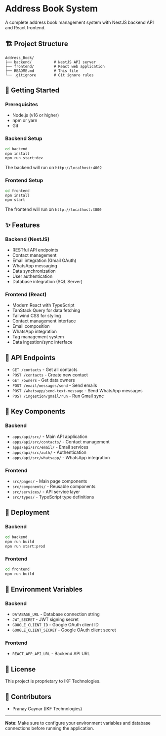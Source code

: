 # Address Book System

A complete address book management system with NestJS backend API and React frontend.

## 🏗️ Project Structure

```
Address_Book/
├── backend/          # NestJS API server
├── frontend/         # React web application
├── README.md         # This file
└── .gitignore        # Git ignore rules
```

## 🚀 Getting Started

### Prerequisites
- Node.js (v16 or higher)
- npm or yarn
- Git

### Backend Setup
```bash
cd backend
npm install
npm run start:dev
```

The backend will run on `http://localhost:4002`

### Frontend Setup
```bash
cd frontend
npm install
npm start
```

The frontend will run on `http://localhost:3000`

## ✨ Features

### Backend (NestJS)
- RESTful API endpoints
- Contact management
- Email integration (Gmail OAuth)
- WhatsApp messaging
- Data synchronization
- User authentication
- Database integration (SQL Server)

### Frontend (React)
- Modern React with TypeScript
- TanStack Query for data fetching
- Tailwind CSS for styling
- Contact management interface
- Email composition
- WhatsApp integration
- Tag management system
- Data ingestion/sync interface

## 🔧 API Endpoints

- `GET /contacts` - Get all contacts
- `POST /contacts` - Create new contact
- `GET /owners` - Get data owners
- `POST /email/messages/send` - Send emails
- `POST /whatsapp/send-text-message` - Send WhatsApp messages
- `POST /ingestion/gmail/run` - Run Gmail sync

## 📁 Key Components

### Backend
- `apps/api/src/` - Main API application
- `apps/api/src/contacts/` - Contact management
- `apps/api/src/email/` - Email services
- `apps/api/src/auth/` - Authentication
- `apps/api/src/whatsapp/` - WhatsApp integration

### Frontend
- `src/pages/` - Main page components
- `src/components/` - Reusable components
- `src/services/` - API service layer
- `src/types/` - TypeScript type definitions

## 🚀 Deployment

### Backend
```bash
cd backend
npm run build
npm run start:prod
```

### Frontend
```bash
cd frontend
npm run build
```

## 🔑 Environment Variables

### Backend
- `DATABASE_URL` - Database connection string
- `JWT_SECRET` - JWT signing secret
- `GOOGLE_CLIENT_ID` - Google OAuth client ID
- `GOOGLE_CLIENT_SECRET` - Google OAuth client secret

### Frontend
- `REACT_APP_API_URL` - Backend API URL

## 📝 License

This project is proprietary to IKF Technologies.

## 👥 Contributors

- Pranay Gaynar (IKF Technologies)

---

**Note**: Make sure to configure your environment variables and database connections before running the application.
